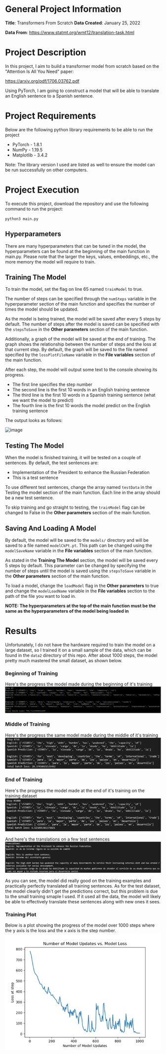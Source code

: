 # General Project Information
<strong>Title</strong>: Transformers From Scratch
<strong>Data Created</strong>: January 25, 2022

<strong>Data From</strong>: https://www.statmt.org/wmt12/translation-task.html

# Project Description
In this project, I aim to build a transformer model from scratch based on the "Attention Is All You Need" paper:

https://arxiv.org/pdf/1706.03762.pdf

Using PyTorch, I am going to construct a model that will be able to translate an English sentence to a Spanish sentence.

# Project Requirements
Below are the following python library requirements to be able to run the project
- PyTorch - 1.8.1
- NumPy - 1.19.5
- Matplotlib - 3.4.2

Note: The library version I used are listed as well to ensure the model can be run successfully on other computers.

# Project Execution
To execute this project, download the repository and use the following command to run the project:

`python3 main.py`

## Hyperparameters
There are many hyperparameters that can be tuned in the model, the hyperparameters can be found at the beginning of the main function in main.py. Please note that the larger the keys, values, embeddings, etc., the more memory the model will require to train.

## Training The Model
To train the model, set the flag on line 65 named `trainModel` to true. 

The number of steps can be specified through the `numSteps` variable in the hyperparameter section of the main function and specifies the number of times the model should be updated.

As the model is being trained, the model will be saved after every 5 steps by default. The number of steps after the model is saved can be specified with the `stepsToSave` in the <strong>Other parameters</strong> section of the main function.

Additionally, a graph of the model will be saved at the end of training. The graph shows the relationship between the number of steps and the loss at that current step. By default, the graph will be saved to the file named specified by the `lossPlotFileName` variable in the <strong>File variables</strong> section of the main function.

After each step, the model will output some text to the console showing its progress.
- The first line specifies the step number
- The second line is the first 10 words in an English training sentence
- The third line is the first 10 words in a Spanish training sentence (what we want the model to predict)
- The fourth line is the first 10 words the model predict on the English training sentence

The output looks as follows:

<img width="392" alt="image" src="https://user-images.githubusercontent.com/43501738/155207336-3af01b76-9cc0-43de-8c09-e61a15ea2935.png">

## Testing The Model
When the model is finished training, it will be tested on a couple of sentences. By default, the test sentences are:
- Implementation of the President to enhance the Russian Federation
- This is a test sentence

To use different test sentences, change the array named `testData` in the <bold>Testing the model</bold> section of the main function. Each line in the array should be a new test sentence.

To skip training and go straight to testing, the `trainModel` flag can be changed to False in the <strong>Other parameters</strong> section of the main function.

## Saving And Loading A Model
By default, the model will be saved to the `models/` directory and will be saved to a file named `modelCkPt.pt`. This path can be changed using the `modelSaveName` variable in the <strong>File variables</strong> section of the main function.

As stated in the <strong>Training The Model</strong> section, the model will be saved every 5 steps by default. This parameter can be changed by specifying the number of steps until the model is saved using the `stepsToSave` variable in the <strong>Other parameters</strong> section of the main function.

To load a model, change the `loadModel` flag in the <strong>Other parameters</strong> to true and change the `modelLoadName` variable in the <strong>File variables</strong> section to the path of the file you want to load in.

<strong>NOTE: The hyperparameters at the top of the main function must be the same as the hyperparameters of the model being loaded in</strong>

# Results
Unfortunately, I do not have the hardware required to train the model on a large dataset, so I trained it on a small sample of the data, which can be found in the `data2` directory of this repo. After about 1000 steps, the model pretty much mastered the small dataset, as shown below.


### Beginning of Training
Here's the progress the model made during the beginning of it's training
![Beginning of Training](https://github.com/gmongaras/Transformers_From_Scratch/blob/main/Progress%20Images/Beginning_Of_Training.png)

### Middle of Training
Here's the progress the same model made during the middle of it's training
![Middle of Training](https://github.com/gmongaras/Transformers_From_Scratch/blob/main/Progress%20Images/Middle_Of_Training.png)

### End of Training
Here's the progress the model made at the end of it's training on the training dataset
![End of Training](https://github.com/gmongaras/Transformers_From_Scratch/blob/main/Progress%20Images/End_Of_Training.png)

And here's the translations on a few test sentences
![Test Results](https://github.com/gmongaras/Transformers_From_Scratch/blob/main/Progress%20Images/Test_Results.png)

As you can see, the model did really good on the training examples and practically perfectly translated all training sentences. As for the test dataset, the model clearly didn't get the predictions correct, but this problem is due to the small training smaple I used. If it used all the data, the model will likely be able to effectively translate these sentences along with new ones it sees.

### Training Plot
Below is a plot showing the progress of the model over 1000 steps where the y axis is the loss and the x axis is the step number.
![Training Plot](https://github.com/gmongaras/Transformers_From_Scratch/blob/main/visualizations/plot_100E_6L.png)
